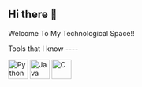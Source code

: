 ## Hi there 👋

Welcome To My Technological Space!!

Tools that I know ---- 
  


<img src="https://upload.wikimedia.org/wikipedia/commons/c/c3/Python-logo-notext.svg" alt="Python" width="40"/>

  


 <!-- Java -->
<img src="https://cdn.jsdelivr.net/gh/devicons/devicon/icons/java/java-original.svg" alt="Java" width="40"/>

<!-- C -->
<img src="https://cdn.jsdelivr.net/gh/devicons/devicon/icons/c/c-original.svg" alt="C" width="40"/>



   
 

             
          
             
          

<!--
**expanse88/expanse88** is a ✨ _special_ ✨ repository because its `README.md` (this file) appears on your GitHub profile.

Here are some ideas to get you started:

- 🔭 I’m currently working on ...
- 🌱 I’m currently learning ...
- 👯 I’m looking to collaborate on ...
- 🤔 I’m looking for help with ...
- 💬 Ask me about ...
            <img src="https://cdn.jsdelivr.net/gh/devicons/devicon@latest/icons/python/python-original.svg" />
          
- 📫 How to reach me: ...
- 😄 Pronouns: ...
- ⚡ Fun fact: ...
-->
